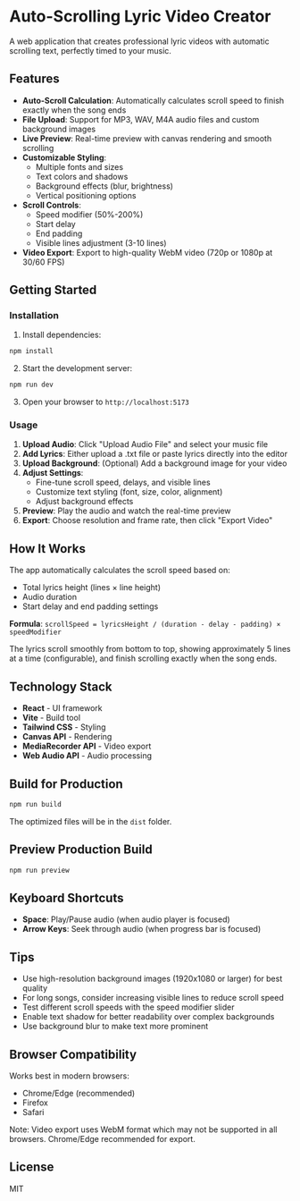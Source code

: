 # Auto-Scrolling Lyric Video Creator

A web application that creates professional lyric videos with automatic scrolling text, perfectly timed to your music.

## Features

- **Auto-Scroll Calculation**: Automatically calculates scroll speed to finish exactly when the song ends
- **File Upload**: Support for MP3, WAV, M4A audio files and custom background images
- **Live Preview**: Real-time preview with canvas rendering and smooth scrolling
- **Customizable Styling**:
  - Multiple fonts and sizes
  - Text colors and shadows
  - Background effects (blur, brightness)
  - Vertical positioning options
- **Scroll Controls**:
  - Speed modifier (50%-200%)
  - Start delay
  - End padding
  - Visible lines adjustment (3-10 lines)
- **Video Export**: Export to high-quality WebM video (720p or 1080p at 30/60 FPS)

## Getting Started

### Installation

1. Install dependencies:
```bash
npm install
```

2. Start the development server:
```bash
npm run dev
```

3. Open your browser to `http://localhost:5173`

### Usage

1. **Upload Audio**: Click "Upload Audio File" and select your music file
2. **Add Lyrics**: Either upload a .txt file or paste lyrics directly into the editor
3. **Upload Background**: (Optional) Add a background image for your video
4. **Adjust Settings**:
   - Fine-tune scroll speed, delays, and visible lines
   - Customize text styling (font, size, color, alignment)
   - Adjust background effects
5. **Preview**: Play the audio and watch the real-time preview
6. **Export**: Choose resolution and frame rate, then click "Export Video"

## How It Works

The app automatically calculates the scroll speed based on:
- Total lyrics height (lines × line height)
- Audio duration
- Start delay and end padding settings

**Formula**: `scrollSpeed = lyricsHeight / (duration - delay - padding) × speedModifier`

The lyrics scroll smoothly from bottom to top, showing approximately 5 lines at a time (configurable), and finish scrolling exactly when the song ends.

## Technology Stack

- **React** - UI framework
- **Vite** - Build tool
- **Tailwind CSS** - Styling
- **Canvas API** - Rendering
- **MediaRecorder API** - Video export
- **Web Audio API** - Audio processing

## Build for Production

```bash
npm run build
```

The optimized files will be in the `dist` folder.

## Preview Production Build

```bash
npm run preview
```

## Keyboard Shortcuts

- **Space**: Play/Pause audio (when audio player is focused)
- **Arrow Keys**: Seek through audio (when progress bar is focused)

## Tips

- Use high-resolution background images (1920x1080 or larger) for best quality
- For long songs, consider increasing visible lines to reduce scroll speed
- Test different scroll speeds with the speed modifier slider
- Enable text shadow for better readability over complex backgrounds
- Use background blur to make text more prominent

## Browser Compatibility

Works best in modern browsers:
- Chrome/Edge (recommended)
- Firefox
- Safari

Note: Video export uses WebM format which may not be supported in all browsers. Chrome/Edge recommended for export.

## License

MIT
